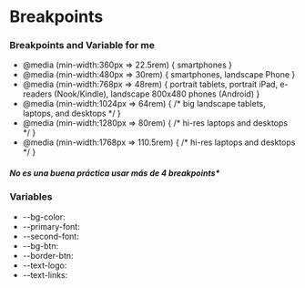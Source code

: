 # Breakpoints

### Breakpoints and Variable for me

   * @media (min-width:360px => 22.5rem) { smartphones }
   * @media (min-width:480px => 30rem) { smartphones, landscape Phone }
   * @media (min-width:768px => 48rem) { portrait tablets, portrait iPad, e-readers (Nook/Kindle), landscape 800x480 phones (Android) }
   * @media (min-width:1024px => 64rem) { /* big landscape tablets, laptops, and desktops */ }
   * @media (min-width:1280px => 80rem) { /* hi-res laptops and desktops */ }
   * @media (min-width:1768px => 110.5rem) { /* hi-res laptops and desktops */ }

##### No es una buena práctica usar más de 4 breakpoints*

### Variables

   * --bg-color: 
   * --primary-font: 
   * --second-font: 
   * --bg-btn: 
   * --border-btn: 
   * --text-logo: 
   * --text-links: 
